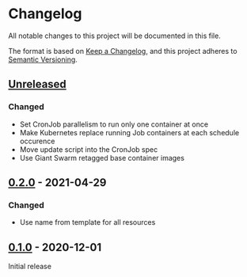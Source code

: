 # Changelog

All notable changes to this project will be documented in this file.

The format is based on [Keep a Changelog](https://keepachangelog.com/en/1.0.0/),
and this project adheres to [Semantic Versioning](https://semver.org/spec/v2.0.0.html).

## [Unreleased]

### Changed

- Set CronJob parallelism to run only one container at once
- Make Kubernetes replace running Job containers at each schedule occurence
- Move update script into the CronJob spec
- Use Giant Swarm retagged base container images

## [0.2.0] - 2021-04-29

### Changed

- Use name from template for all resources

## [0.1.0] - 2020-12-01

Initial release

[Unreleased]: https://github.com/giantswarm/app-updater-app/tree/master
[0.2.0]: https://github.com/giantswarm/loki-app/releases/tag/v0.2.0
[0.1.0]: https://github.com/giantswarm/loki-app/releases/tag/v0.1.0
